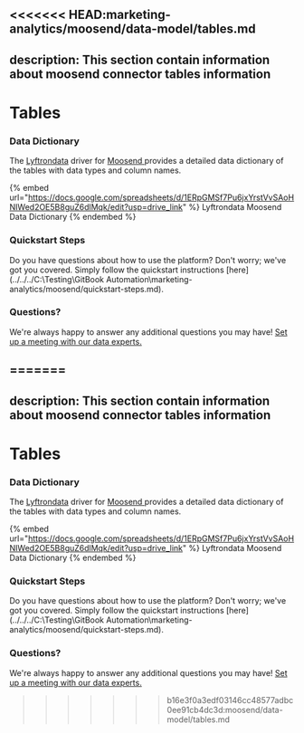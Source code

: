<<<<<<< HEAD:marketing-analytics/moosend/data-model/tables.md
---
description: This section contain information about moosend connector tables information
---

# Tables

### Data Dictionary

The [Lyftrondata](https://www.lyftrondata.com/) driver for [Moosend](https://www.lyftrondata.com/integration/marketing-analytics/moosend//)[ ](https://www.lyftrondata.com/integration/moosend/)provides a detailed data dictionary of the tables with data types and column names.

{% embed url="https://docs.google.com/spreadsheets/d/1ERpGMSf7Pu6jxYrstVvSAoHNIWed2OE5B8guZ6dlMqk/edit?usp=drive_link" %}
Lyftrondata Moosend Data Dictionary
{% endembed %}

### Quickstart Steps

Do you have questions about how to use the platform? Don't worry; we've got you covered. Simply follow the quickstart instructions [here](../../../C:\Testing\GitBook Automation\marketing-analytics/moosend/quickstart-steps.md).

### Questions? <a href="#questions" id="questions"></a>

We're always happy to answer any additional questions you may have! [Set up a meeting with our data experts.](https://www.lyftrondata.com/book-a-meeting/)

=======
---
description: This section contain information about moosend connector tables information
---

# Tables

### Data Dictionary

The [Lyftrondata](https://www.lyftrondata.com/) driver for [Moosend](https://www.lyftrondata.com/integration/marketing-analytics/moosend//)[ ](https://www.lyftrondata.com/integration/moosend/)provides a detailed data dictionary of the tables with data types and column names.

{% embed url="https://docs.google.com/spreadsheets/d/1ERpGMSf7Pu6jxYrstVvSAoHNIWed2OE5B8guZ6dlMqk/edit?usp=drive_link" %}
Lyftrondata Moosend Data Dictionary
{% endembed %}

### Quickstart Steps

Do you have questions about how to use the platform? Don't worry; we've got you covered. Simply follow the quickstart instructions [here](../../../C:\Testing\GitBook Automation\marketing-analytics/moosend/quickstart-steps.md).

### Questions? <a href="#questions" id="questions"></a>

We're always happy to answer any additional questions you may have! [Set up a meeting with our data experts.](https://www.lyftrondata.com/book-a-meeting/)

>>>>>>> b16e3f0a3edf03146cc48577adbc0ee91cb4dc3d:moosend/data-model/tables.md
